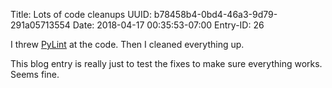 Title: Lots of code cleanups
UUID: b78458b4-0bd4-46a3-9d79-291a05713554
Date: 2018-04-17 00:35:53-07:00
Entry-ID: 26

I threw [PyLint](https://www.pylint.org) at the code. Then I cleaned everything up.

This blog entry is really just to test the fixes to make sure everything works. Seems fine.
